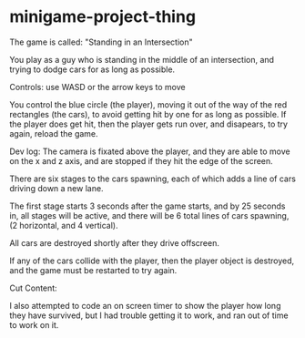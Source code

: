 # minigame-project-thing
The game is called: "Standing in an Intersection"

You play as a guy who is standing in the middle of an intersection, and trying to dodge cars for as long as possible.

Controls: use WASD or the arrow keys to move

You control the blue circle (the player), moving it out of the way of the red rectangles (the cars), to avoid getting hit by one for as long as possible. If the player does get hit, then the player gets run over, and disapears, to try again, reload the game.


Dev log:
The camera is fixated above the player, and they are able to move on the x and z axis, and are stopped if they hit the edge of the screen.

There are six stages to the cars spawning, each of which adds a line of cars driving down a new lane.

The first stage starts 3 seconds after the game starts, and by 25 seconds in, all stages will be active, and there will be 6 total lines of cars spawning, (2 horizontal, and 4 vertical).

All cars are destroyed shortly after they drive offscreen.

If any of the cars collide with the player, then the player object is destroyed, and the game must be restarted to try again.

Cut Content:

I also attempted to code an on screen timer to show the player how long they have survived, but I had trouble getting it to work, and ran out of time to work on it.
